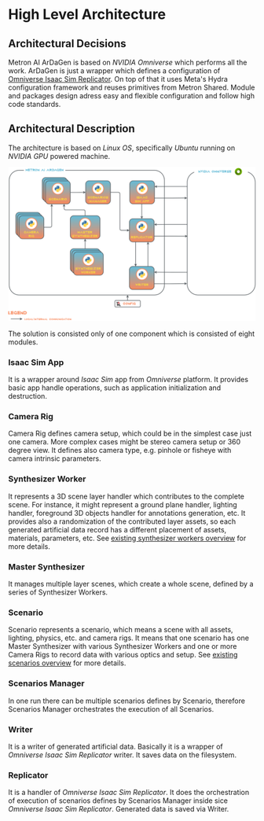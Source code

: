 # High Level Architecture

## Architectural Decisions

Metron AI ArDaGen is based on *NVIDIA Omniverse* which performs all the work. ArDaGen is just a wrapper which defines
a configuration of [Omniverse Isaac Sim Replicator](https://developer.nvidia.com/blog/closing-the-sim2real-gap-with-nvidia-isaac-sim-and-nvidia-isaac-replicator/). On top of that it uses Meta's Hydra
configuration framework and reuses primitives from Metron Shared. Module and packages design adress easy and flexible
configuration and follow high code standards.

## Architectural Description

The architecture is based on *Linux OS*, specifically *Ubuntu* running on *NVIDIA GPU* powered machine.

![High Level Architecture](../imgs/high_level_architecture.png)

The solution is consisted only of one component which is consisted of eight modules.

### Isaac Sim App

It is a wrapper around *Isaac Sim* app from *Omniverse* platform. It provides basic app handle operations, such as
application initialization and destruction.

### Camera Rig

Camera Rig defines camera setup, which could be in the simplest case just one camera. More complex cases might be stereo
camera setup or 360 degree view. It defines also camera type, e.g. pinhole or fisheye with camera intrinsic parameters.

### Synthesizer Worker

It represents a 3D scene layer handler which contributes to the complete scene. For instance, it might represent a
ground plane handler, lighting handler, foreground 3D objects handler for annotations generation, etc. It provides
also a randomization of the contributed layer assets, so each generated artificial data record has a different
placement of assets, materials, parameters, etc. See [existing synthesizer workers overview](../scenarios.md)
for more details.

### Master Synthesizer

It manages multiple layer scenes, which create a whole scene, defined by a series of Synthesizer Workers.

### Scenario

Scenario represents a scenario, which means a scene with all assets, lighting, physics, etc. and camera rigs. It means
that one scenario has one Master Synthesizer with various Synthesizer Workers and one or more Camera Rigs to record
data with various optics and setup. See [existing scenarios overview](../scenarios.md) for more details.

### Scenarios Manager

In one run there can be multiple scenarios defines by Scenario, therefore Scenarios Manager orchestrates the execution
of all Scenarios.

### Writer

It is a writer of generated artificial data. Basically it is a wrapper of *Omniverse Isaac Sim Replicator* writer. It
saves data on the filesystem.

### Replicator

It is a handler of *Omniverse Isaac Sim Replicator*. It does the orchestration of execution of scenarios defines by
Scenarios Manager inside sice *Omniverse Isaac Sim Replicator*. Generated data is saved via Writer.
